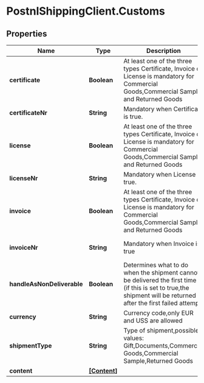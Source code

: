 # PostnlShippingClient.Customs

## Properties
Name | Type | Description | Notes
------------ | ------------- | ------------- | -------------
**certificate** | **Boolean** | At least one of the three types Certificate, Invoice or License is mandatory for Commercial Goods,Commercial Sample and Returned Goods | [optional] 
**certificateNr** | **String** | Mandatory when Certificate is true.  | [optional] 
**license** | **Boolean** | At least one of the three types Certificate, Invoice or License is mandatory for Commercial Goods,Commercial Sample and Returned Goods | [optional] 
**licenseNr** | **String** | Mandatory when License is true. | [optional] 
**invoice** | **Boolean** | At least one of the three types Certificate, Invoice or License is mandatory for Commercial Goods,Commercial Sample and Returned Goods | [optional] [default to true]
**invoiceNr** | **String** | Mandatory when Invoice is true | [optional] [default to &#39;INV_0120330&#39;]
**handleAsNonDeliverable** | **Boolean** | Determines what to do when the shipment cannot be delivered the first time (if this is set to true,the shipment will be returned after the first failed attempt) | [optional] 
**currency** | **String** | Currency code,only EUR and USS are allowed | [default to &#39;EUR&#39;]
**shipmentType** | **String** | Type of shipment,possible values: Gift,Documents,Commercial Goods,Commercial Sample,Returned Goods | [optional] [default to &#39;Commercial Goods&#39;]
**content** | [**[Content]**](Content.md) |  | 


